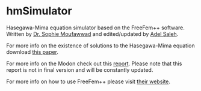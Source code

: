# hmSimulator
Hasegawa-Mima equation simulator based on the FreeFem++ software. Written by [Dr. Sophie Moufawwad](https://www.researchgate.net/profile/Sophie_Moufawad2) and edited/updated by [Adel Saleh](https://github.com/adelsaleh).

For more info on the existence of solutions to the Hasegawa-Mima equation download [this paper](https://www.researchgate.net/publication/321873738_Local_Existence_of_an_H_P3_Solution_to_the_Hasegawa-Mima_Plasma_Equation).

For more info on the Modon check out this [report](https://www.overleaf.com/read/cynbzbcqvtbr).
Please note that this report is not in final version and will be constantly updated.

For more info on how to use FreeFem++ please visit [their website](https://freefem.org/).
